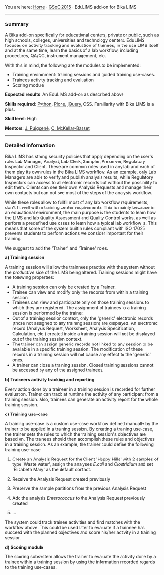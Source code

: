 You are here: [Home](https://github.com/bikalabs/Bika-LIMS/wiki) · [GSoC 2015](https://github.com/bikalabs/Bika-LIMS/wiki/GSoC-2015) · EduLIMS add-on for Bika LIMS
***

### Summary

A Bika add-on specifically for educational centers, private or public, such as high schools, colleges, universities and technology centers.
EduLIMS focuses on activity tracking and evaluation of trainees, in the use LIMS itself and at the same time, learn the basics of a lab workflow, including procedures, QA/QC, instrument management, etc. 

With this in mind, the following are the modules to be implemented:

- Training environment: training sessions and guided training use-cases.
- Trainees activity tracking and evaluation
- Scoring module

**Expected results**: An EduLIMS add-on as described above

**Skills required**: [Python](http://python.org), [Plone](http://plone.org), [jQuery](http://www.jquery.com), CSS. Familiarity with Bika LIMS is a plus.

**Skill level**: High

**Mentors**: [J. Puiggené](http://github.com/xispa), [C. McKellar-Basset](http://github.com/rockfruit)
***

### Detailed information

Bika LIMS has strong security policies that apply depending on the user's role: Lab Manager, 
Analyst, Lab Clerk, Sampler, Preserver, Regulatory Inspector and Client. These are common roles 
used in any lab and each of them play its own rules in the Bika LIMS workflow. As an example, 
only Lab Managers are able to verify and publish analysis results, while Regulatory Inspectors can 
access to all electronic records but without the possibility to edit them. Clients can see their own 
Analysis Requests and manage their own contacts but can not see most of the steps of the analysis 
workflow.

While these roles allow to fullfil most of any lab workflow requirements, don't fit well with a 
training center requirements. This is mainly because in an educational environment, the main 
purpose is the students to learn how the LIMS and lab Quality Assessment and Quality Control 
works, as well as perform a pre­defined use cases to learn how a typical lab workflow is. This 
means that some of the system built­in rules compliant with ISO 17025 prevents students to perform 
actions we consider important for their training.

We suggest to add the 'Trainer' and 'Trainee' roles. 

**a) Training session**

A training session will allow the trainnees practice with the system without the *productive* side of the LIMS being altered. Training sessions might have the following properties:

- A training session can only be created by a Trainer.
- Trainee can view and modify only the records from within a training session
- Trainees can view and participate only on those training sessions to which they are registered. The assignment of trainees to a training session is performed by the trainer.
- Out of a training session context, only the 'generic' electronic records (those not assigned to any training session) are displayed. An electronic record (Analysis Request, Worksheet, Analysis Specification, Calculation, etc.) created inside a training session will not be displayed out of the training session context.
- The trainer can assign generic records not linked to any session to be available in a specific training session. The modification of these records in a training session will not cause any effect to the 'generic' ones.
- A trainer can close a training session. Closed training sessions cannot be accessed by any of the assigned trainees.

**b) Traineers activity tracking and reporting**

Every action done by a traineer in a training session is recorded for further evaluation. Trainer can track at runtime the activity of any participant from a training session. Also, trainees can generate an activity report for the whole training session.

**c) Training use­-case**

A training use­-case is a custom use­-case workflow defined manually by the trainer to be applied in a training session. By creating a training use­-case, the trainer sets the rules to which the training session's objectives are based on. The trainees should then accomplish these rules and objectives in a training session. As an example, the trainer could define the following training use-­case:

1. Create an Analysis Request for the Client 'Happy Hills' with 2 samples of type 'Waste water', assign the analyses *E.coli* and *Clostridium* and set 'Elizabeth Mary' as the default contact.

2. Receive the Analysis Request created previously

3. Preserve the sample partitions from the previous Analysis Request

4. Add the analysis *Enterococcus* to the Analysis Request previously created

5. ...

The system could track trainee activities and find matches with the workflow above. This could be used later to evaluate if a trainnee has succeed with the planned objectives and score his/her activity in a training session.

**d) Scoring module**

The scoring subsystem allows the trainer to evaluate the activity done by a trainee within a training 
session by using the information recorded regards to the training use­-cases.

